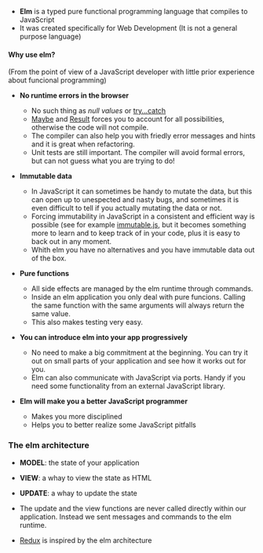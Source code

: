 * **Elm** is a typed pure functional programming language that compiles to JavaScript
* It was created specifically for Web Development (It is not a general purpose language)

#### Why use elm?
(From the point of view of a JavaScript developer with little prior experience about funcional programming)

* **No runtime errors in the browser**
  * No such thing as *null values* or [try...catch](https://developer.mozilla.org/en-US/docs/Web/JavaScript/Reference/Statements/try...catch)
  * [Maybe](http://package.elm-lang.org/packages/elm-lang/core/5.1.1/Maybe) and [Result](http://package.elm-lang.org/packages/elm-lang/core/5.1.1/Result) forces you to account for all possibilities, otherwise the code will not compile.
  * The compiler can also help you with friedly error messages and hints and it is great when refactoring.
  * Unit tests are still important. The compiler will avoid formal errors, but can not guess what you are trying to do!
  
* **Immutable data**
  * In JavaScript it can sometimes be handy to mutate the data, but this can open up to unespected and nasty bugs, and sometimes it is even difficult to tell if you actually mutating the data or not.
  * Forcing immutability in JavaScript in a consistent and efficient way is possible (see for example [immutable.js](https://facebook.github.io/immutable-js/), but it becomes something more to learn and to keep track of in your code, plus it is easy to back out in any moment.
  * Whith elm you have no alternatives and you have immutable data out of the box.
  
* **Pure functions**
  * All side effects are managed by the elm runtime through commands.
  * Inside an elm application you only deal with pure funcions. Calling the same function with the same arguments will always return the same value.
  * This also makes testing very easy.
  
* **You can introduce elm into your app progressively**
  * No need to make a big commitment at the beginning. You can try it out on small parts of your application and see how it works out for you.
  * Elm can also communicate with JavaScript via ports. Handy if you need some functionality from an external JavaScript library.
  
* **Elm will make you a better JavaScript programmer**
  * Makes you more disciplined 
  * Helps you to better realize some JavaScript pitfalls


### The elm architecture

* **MODEL**: the state of your application
* **VIEW**: a whay to view the state as HTML
* **UPDATE**: a whay to update the state

* The update and the view functions are never called directly within our application. Instead we sent messages and commands to the elm runtime.
* [Redux](https://redux.js.org/introduction) is inspired by the elm architecture
